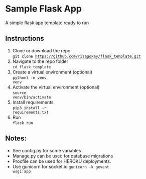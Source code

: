 # Sample Flask App
A simple flask app template ready to run

## Instructions

1. Clone or download the repo<br>
<code>git clone https://github.com/rizagokay/flask_template.git</code>
2. Navigate to the repo folder<br>
<code>cd flask_template</code>
3. Create a virtual environment (optional)<br>
<code>python3 -m venv venv</code>
4. Activate the virtual environment (optional)<br>
<code>source venv/bin/activate</code>
5. Install requirements<br>
<code>pip3 install -r requirements.txt</code>
6. Run <br>
<code>flask run</code>

## Notes:
- See config.py for some variables
- Manage.py can be used for database migrations
- Procfile can be used for HEROKU deployments. 
- Use gunicorn for socket.io <code>gunicorn -k gevent wsgi:app</code>
